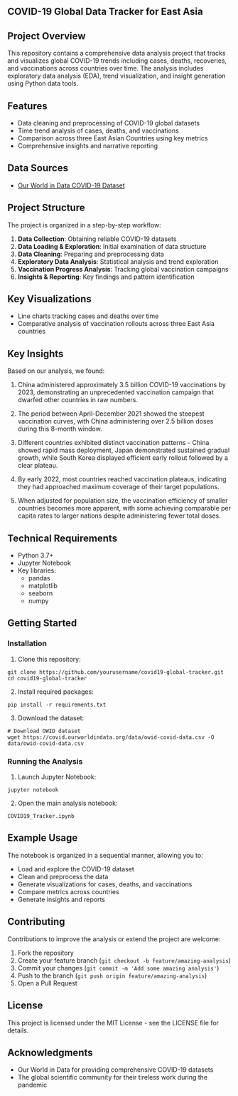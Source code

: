 ## COVID-19 Global Data Tracker for East Asia

## Project Overview
This repository contains a comprehensive data analysis project that tracks and visualizes global COVID-19 trends including cases, deaths, recoveries, and vaccinations across countries over time. The analysis includes exploratory data analysis (EDA), trend visualization, and insight generation using Python data tools.

## Features
- Data cleaning and preprocessing of COVID-19 global datasets
- Time trend analysis of cases, deaths, and vaccinations
- Comparison across three East Asian Countries using key metrics
- Comprehensive insights and narrative reporting

## Data Sources
- [Our World in Data COVID-19 Dataset](https://github.com/owid/covid-19-data/tree/master/public/data)


## Project Structure
The project is organized in a step-by-step workflow:

1. **Data Collection**: Obtaining reliable COVID-19 datasets
2. **Data Loading & Exploration**: Initial examination of data structure
3. **Data Cleaning**: Preparing and preprocessing data
4. **Exploratory Data Analysis**: Statistical analysis and trend exploration
5. **Vaccination Progress Analysis**: Tracking global vaccination campaigns
6. **Insights & Reporting**: Key findings and pattern identification

## Key Visualizations
- Line charts tracking cases and deaths over time
- Comparative analysis of vaccination rollouts across three East Asia countries

## Key Insights
Based on our analysis, we found:

1. China administered approximately 3.5 billion COVID-19 vaccinations by 2023, demonstrating an unprecedented vaccination campaign that dwarfed other countries in raw numbers.

2. The period between April-December 2021 showed the steepest vaccination curves, with China administering over 2.5 billion doses during this 8-month window.

3. Different countries exhibited distinct vaccination patterns - China showed rapid mass deployment, Japan demonstrated sustained gradual growth, while South Korea displayed efficient early rollout followed by a clear plateau.

4. By early 2022, most countries reached vaccination plateaus, indicating they had approached maximum coverage of their target populations.

5. When adjusted for population size, the vaccination efficiency of smaller countries becomes more apparent, with some achieving comparable per capita rates to larger nations despite administering fewer total doses.

## Technical Requirements
- Python 3.7+
- Jupyter Notebook
- Key libraries:
  - pandas
  - matplotlib
  - seaborn
  - numpy
 

## Getting Started

### Installation
1. Clone this repository:
```
git clone https://github.com/yourusername/covid19-global-tracker.git
cd covid19-global-tracker
```

2. Install required packages:
```
pip install -r requirements.txt
```

3. Download the dataset:
```
# Download OWID dataset
wget https://covid.ourworldindata.org/data/owid-covid-data.csv -O data/owid-covid-data.csv
```

### Running the Analysis
1. Launch Jupyter Notebook:
```
jupyter notebook
```

2. Open the main analysis notebook:
```
COVID19_Tracker.ipynb
```

## Example Usage
The notebook is organized in a sequential manner, allowing you to:
- Load and explore the COVID-19 dataset
- Clean and preprocess the data
- Generate visualizations for cases, deaths, and vaccinations
- Compare metrics across countries
- Generate insights and reports

## Contributing
Contributions to improve the analysis or extend the project are welcome:
1. Fork the repository
2. Create your feature branch (`git checkout -b feature/amazing-analysis`)
3. Commit your changes (`git commit -m 'Add some amazing analysis'`)
4. Push to the branch (`git push origin feature/amazing-analysis`)
5. Open a Pull Request

## License
This project is licensed under the MIT License - see the LICENSE file for details.

## Acknowledgments
- Our World in Data for providing comprehensive COVID-19 datasets
- The global scientific community for their tireless work during the pandemic
